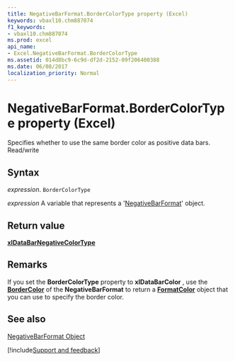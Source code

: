 ```yaml
---
title: NegativeBarFormat.BorderColorType property (Excel)
keywords: vbaxl10.chm887074
f1_keywords:
- vbaxl10.chm887074
ms.prod: excel
api_name:
- Excel.NegativeBarFormat.BorderColorType
ms.assetid: 014d8bc9-6c9d-df2d-2152-09f206400388
ms.date: 06/08/2017
localization_priority: Normal
---
```



# NegativeBarFormat.BorderColorType property (Excel)

 Specifies whether to use the same border color as positive data bars. Read/write


## Syntax

_expression_. `BorderColorType`

_expression_ A variable that represents a '[NegativeBarFormat](Excel.NegativeBarFormat.md)' object.


## Return value

 **[xlDataBarNegativeColorType](Excel.XlDataBarNegativeColorType.md)**


## Remarks

If you set the  **BorderColorType** property to **xlDataBarColor** , use the **[BorderColor](Excel.NegativeBarFormat.BorderColor.md)** of the **NegativeBarFormat** to return a **[FormatColor](Excel.FormatColor.md)** object that you can use to specify the border color.


## See also


[NegativeBarFormat Object](Excel.NegativeBarFormat.md)

[!include[Support and feedback](~/includes/feedback-boilerplate.md)]
